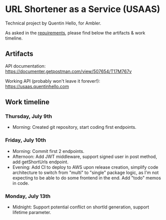 # URL Shortener as a Service (USAAS)

Technical project by Quentin Hello, for Ambler.

As asked in the [requirements](https://github.com/qhello/URL-Shortener-As-A-Service/blob/master/REQUIREMENTS.md), please find below the artifacts & work timeline.

## Artifacts

API documentation: https://documenter.getpostman.com/view/507654/T17M767v

Working API (probably won't leave it forever!): https://usaas.quentinhello.com

## Work timeline

### Thursday, July 9th

- Morning: Created git repository, start coding first endpoints.

### Friday, July 10th

- Morning: Commit first 2 endpoints.
- Afternoon: Add JWT middleware, support signed user in post method, add getShortUrls endpoint.
- Evening: Add CI to deploy to AWS upon release creation, simplify code architecture to switch from "multi" to "single" package logic, as I'm not expecting to be able to do some frontend in the end. Add "todo" memos in code.

### Monday, July 13th

- Midnight: Support potential conflict on shortId generation, support lifetime parameter.
